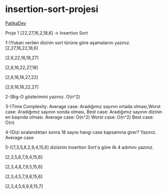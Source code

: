 # insertion-sort-projesi

<html>
<body>

<a href="https://app.patika.dev/onboarding">PatikaDev</a>

Proje 1
[22,27,16,2,18,6] -> Insertion Sort

1-)Yukarı verilen dizinin sort türüne göre aşamalarını yazınız. [2,27,16,22,18,6]

[2,6,22,16,18,27]

[2,6,16,22,27,18]

[2,6,16,18,27,22]

[2,6,16,18,22,27]

2-)Big-O gösterimini yazınız. O(n^2)

3-)Time Complexity: Average case: Aradığımız sayının ortada olması,Worst case: Aradığımız sayının sonda olması, Best case: Aradığımız sayının dizinin en başında olması. Average case: O(n^2) Worst case: O(n^2) Best case: O(n)

4-)Dizi sıralandıktan sonra 18 sayısı hangi case kapsamına girer? Yazınız.  Average case

5-)[7,3,5,8,2,9,4,15,6] dizisinin Insertion Sort'a göre ilk 4 adımını yazınız.

[2,3,5,8,7,9,4,15,6]

[2,3,4,8,7,9,5,15,6]

[2,3,4,5,7,9,8,15,6]

[2,3,4,5,6,9,8,15,7] 


